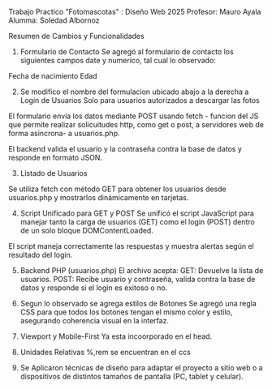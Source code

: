 Trabajo Practico "Fotomascotas" : Diseño Web 2025
Profesor: Mauro Ayala
Alumma: Soledad Albornoz 

Resumen de Cambios y Funcionalidades
1. Formulario de Contacto
Se agregó al formulario de contacto los siguientes campos date y numerico, tal cual lo observado:

Fecha de nacimiento
Edad

2. Se modifico el nombre del formulacion ubicado abajo a la derecha a
Login de Usuarios
Solo para usuarios autorizados a descargar las fotos 


El formulario envía los datos mediante POST usando fetch - funcion del JS que permite realizar solicuitudes http, como get o post, a servidores web de forma asincrona- a usuarios.php.

El backend valida el usuario y la contraseña contra la base de datos y responde en formato JSON.

3. Listado de Usuarios

Se utiliza fetch con método GET para obtener los usuarios desde usuarios.php y mostrarlos dinámicamente en tarjetas.

4. Script Unificado para GET y POST
Se unificó el script JavaScript para manejar tanto la carga de usuarios (GET) como el login (POST) dentro de un solo bloque DOMContentLoaded.

El script maneja correctamente las respuestas y muestra alertas según el resultado del login.

5. Backend PHP (usuarios.php)
El archivo acepta:
GET: Devuelve la lista de usuarios.
POST: Recibe usuario y contraseña, valida contra la base de datos y responde si el login es exitoso o no.

6. Segun lo observado se agrega estilos de Botones
Se agregó una regla CSS para que todos los botones tengan el mismo color y estilo, asegurando coherencia visual en la interfaz.

7. Viewport y Mobile-First
Ya esta incoorporado en el head.

8. Unidades Relativas 
%,rem se encuentran en el ccs

9. Se Aplicaron técnicas de diseño para adaptar el proyecto a sitio web o a dispositivos de distintos tamaños de pantalla (PC, tablet y celular).


